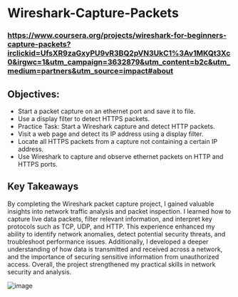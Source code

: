 # Wireshark-Capture-Packets


### https://www.coursera.org/projects/wireshark-for-beginners-capture-packets?irclickid=UfsXR9zaGxyPU9vR3BQ2pVN3UkC1%3Av1MKQt3Xc0&irgwc=1&utm_campaign=3632879&utm_content=b2c&utm_medium=partners&utm_source=impact#about




## Objectives:
- Start a packet capture on an ethernet port and save it to file.
- Use a display filter to detect HTTPS packets.
- Practice Task: Start a Wireshark capture and detect HTTP packets.
- Visit a web page and detect its IP address using a display filter.
- Locate all HTTPS packets from a capture not containing a certain IP address.
- Use Wireshark to capture and observe ethernet packets on HTTP and HTTPS ports.


## Key Takeaways
By completing the Wireshark packet capture project, I gained valuable insights into network traffic analysis and packet inspection. I learned how to capture live data packets, filter relevant information, and interpret key protocols such as TCP, UDP, and HTTP. This experience enhanced my ability to identify network anomalies, detect potential security threats, and troubleshoot performance issues. Additionally, I developed a deeper understanding of how data is transmitted and received across a network, and the importance of securing sensitive information from unauthorized access. Overall, the project strengthened my practical skills in network security and analysis.

![image](https://github.com/user-attachments/assets/e378dc32-bea5-4311-a4d1-df74a3b324c5)

